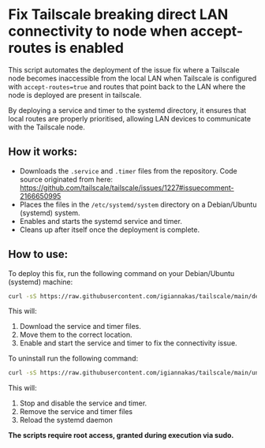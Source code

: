 
# Fix Tailscale breaking direct LAN connectivity to node when accept-routes is enabled

This script automates the deployment of the issue fix where a Tailscale node becomes inaccessible from the local LAN when Tailscale is configured with `accept-routes=true` and routes that point back to the LAN where the node is deployed are present in tailscale.

By deploying a service and timer to the systemd directory, it ensures that local routes are properly prioritised, allowing LAN devices to communicate with the Tailscale node.

## How it works:
- Downloads the `.service` and `.timer` files from the repository. Code source originated from here: https://github.com/tailscale/tailscale/issues/1227#issuecomment-2166650995
- Places the files in the `/etc/systemd/system` directory on a Debian/Ubuntu (systemd) system.
- Enables and starts the systemd service and timer.
- Cleans up after itself once the deployment is complete.

## How to use:

To deploy this fix, run the following command on your Debian/Ubuntu (systemd) machine:

```bash
curl -sS https://raw.githubusercontent.com/igiannakas/tailscale/main/deploy.sh | sudo bash
```
This will:
1. Download the service and timer files.
2. Move them to the correct location.
3. Enable and start the service and timer to fix the connectivity issue.

To uninstall run the following command:

```bash
curl -sS https://raw.githubusercontent.com/igiannakas/tailscale/main/uninstall.sh | sudo bash
```

This will:
1. Stop and disable the service and timer.
2. Remove the service and timer files
3. Reload the systemd daemon

**The scripts require root access, granted during execution via sudo.**
